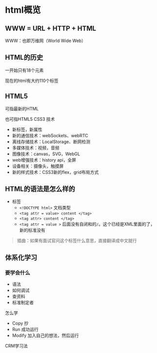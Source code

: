 # html概览

## WWW = URL + HTTP + HTML 



WWW：也即万维网（World Wide Web）





## HTML的历史

一开始只有18个元素

现在的html有大约110个标签



## HTML5

可指最新的HTML

也可指HTML5 CSS3 技术



* 新标签，新属性
* 新的通信技术：webSockets、webRTC
* 离线存储技术：LocalStorage、断网检测
* 多媒体技术：视频，音频
* 图像技术：canvas，SVG，WebGL
* web增强技术：history api，全屏
* 设备相关：摄像头，触摸屏
* 新的样式技术：CSS3新的flex，grid布局方式





## HTML的语法是怎么样的

* 标签
  * `<!DOCTYPE html>`  文档类型
  * `<tag attr = value> content </tag>` 
  * `<tag attr> content </tag>`
  * `<tag attr = value >`  后面没有自闭和的`/`。这个已经是XML里面的了，新的标准没有



> 插曲：如果有面试官问这个标签什么意思，直接翻译成中文就行





## 体系化学习

### 要学会什么

* 语法
* 如何调试
* 查资料
* 标准制定者

怎么学

* Copy 抄
* Run 成功运行
* Modify 加入自己的想法，然后运行

CRM学习法

